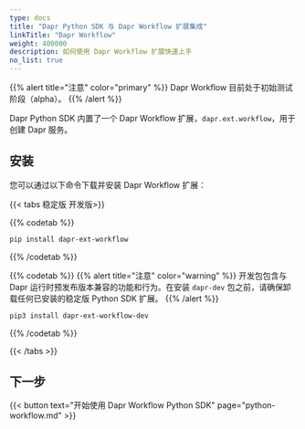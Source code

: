 ```yaml
---
type: docs
title: "Dapr Python SDK 与 Dapr Workflow 扩展集成"
linkTitle: "Dapr Workflow"
weight: 400000
description: 如何使用 Dapr Workflow 扩展快速上手
no_list: true
---
```


{{% alert title="注意" color="primary" %}}
Dapr Workflow 目前处于初始测试阶段（alpha）。
{{% /alert %}}

Dapr Python SDK 内置了一个 Dapr Workflow 扩展，`dapr.ext.workflow`，用于创建 Dapr 服务。

## 安装

您可以通过以下命令下载并安装 Dapr Workflow 扩展：

{{< tabs 稳定版 开发版>}}

{{% codetab %}}
```bash
pip install dapr-ext-workflow
```
{{% /codetab %}}

{{% codetab %}}
{{% alert title="注意" color="warning" %}}
开发包包含与 Dapr 运行时预发布版本兼容的功能和行为。在安装 `dapr-dev` 包之前，请确保卸载任何已安装的稳定版 Python SDK 扩展。
{{% /alert %}}

```bash
pip3 install dapr-ext-workflow-dev
```
{{% /codetab %}}

{{< /tabs >}}

## 下一步

{{< button text="开始使用 Dapr Workflow Python SDK" page="python-workflow.md" >}}